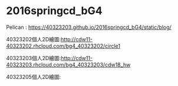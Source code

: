 # 2016springcd_bG4
Pelican : https://40323203.github.io/2016springcd_bG4/static/blog/

40323202個人2D繪圖:http://cdw11-40323202.rhcloud.com/bg4_40323202/circle1


40323203個人2D繪圖:http://cdw11-40323203.rhcloud.com/bg4_40323203/cdw18_hw


40323205個人2D繪圖: